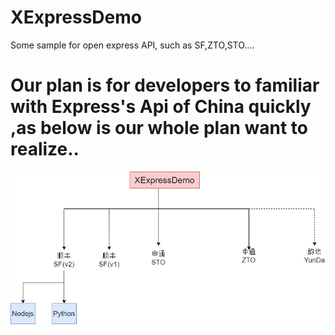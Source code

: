 # XExpressDemo
Some sample for open express API, such as SF,ZTO,STO.... 

# Our plan is for developers to familiar with Express's Api of China quickly ,as below is our whole plan want to realize.. 

![](https://github.com/sytpb/XExpressDemo/blob/master/images/XExpress%20plan.png)
